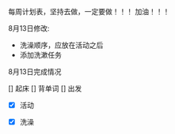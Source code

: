 每周计划表，坚持去做，一定要做！！！
加油！！！

8月13日修改:
- 洗澡顺序，应放在活动之后
- 添加洗漱任务


8月13日完成情况

 [] 起床
 [] 背单词
 [] 出发
- [x] 活动
- [x] 洗澡


